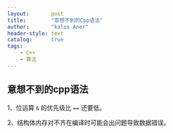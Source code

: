```yaml
---
layout:       post
title:        "意想不到的Cpp语法"
author:       "kalos Aner"
header-style: text
catalog:      true
tags:
    - C++
    - 算法
---
```


## 意想不到的cpp语法

1、位运算 `&` 的优先级比 `==` 还要低。

2、结构体内存对不齐在编译时可能会出问题导致数据错误。